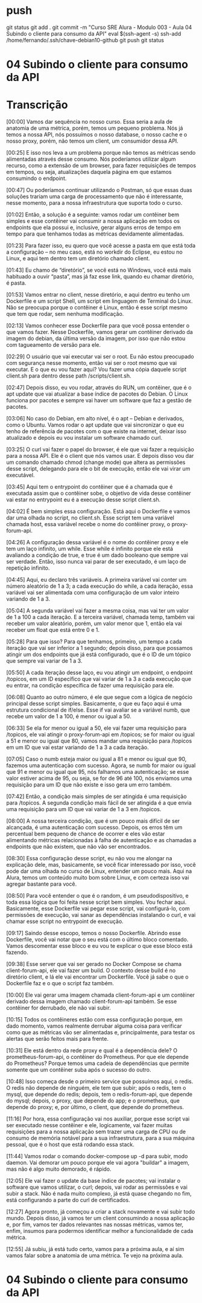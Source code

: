 

# ##############################################################################################################################################################
# ##############################################################################################################################################################
# ##############################################################################################################################################################
# ##############################################################################################################################################################
# push

git status
git add .
git commit -m "Curso SRE Alura - Modulo 003 - Aula 04 Subindo o cliente para consumo da API"
eval $(ssh-agent -s)
ssh-add /home/fernando/.ssh/chave-debian10-github
git push
git status




# ##############################################################################################################################################################
# ##############################################################################################################################################################
# ##############################################################################################################################################################
# ##############################################################################################################################################################
# 04 Subindo o cliente para consumo da API

# Transcrição
[00:00] Vamos dar sequência no nosso curso. Essa seria a aula de anatomia de uma métrica, porém, temos um pequeno problema. Nós já temos a nossa API, nós possuímos o nosso database, o nosso cache e o nosso proxy, porém, não temos um client, um consumidor dessa API.

[00:25] E isso nos leva a um problema porque não temos as métricas sendo alimentadas através desse consumo. Nós poderíamos utilizar algum recurso, como a extensão de um browser, para fazer requisições de tempos em tempos, ou seja, atualizações daquela página em que estamos consumindo o endpoint.

[00:47] Ou poderíamos continuar utilizando o Postman, só que essas duas soluções trariam uma carga de processamento que não é interessante, nesse momento, para a nossa infraestrutura que suporta todo o curso.

[01:02] Então, a solução é a seguinte: vamos rodar um contêiner bem simples e esse contêiner vai consumir a nossa aplicação em todos os endpoints que ela possui e, inclusive, gerar alguns erros de tempo em tempo para que tenhamos todas as métricas devidamente alimentadas.

[01:23] Para fazer isso, eu quero que você acesse a pasta em que está toda a configuração – no meu caso, está no workdir do Eclipse, eu estou no Linux, e aqui tem dentro tem um diretório chamado client.

[01:43] Eu chamo de “diretório”, se você está no Windows, você está mais habituado a ouvir “pasta”, mas já faz esse link, quando eu chamar diretório, é pasta.

[01:53] Vamos entrar no client, nesse diretório, e aqui dentro eu tenho um Dockerfile e um script Shell, um script em linguagem de Terminal do Linux. Não se preocupa porque o contêiner é Linux, então é esse script mesmo que tem que rodar, sem nenhuma modificação.

[02:13] Vamos conhecer esse Dockerfile para que você possa entender o que vamos fazer. Nesse Dockerfile, vamos gerar um contêiner derivado da imagem do debian, da última versão da imagem, por isso que não estou com tagueamento de versão para ele.

[02:29] O usuário que vai executar vai ser o root. Eu não estou preocupado com segurança nesse momento, então vai ser o root mesmo que vai executar. E o que eu vou fazer aqui? Vou fazer uma cópia daquele script client.sh para dentro desse path /scripts/client.sh.

[02:47] Depois disso, eu vou rodar, através do RUN, um contêiner, que é o apt update que vai atualizar a base índice de pacotes do Debian. O Linux funciona por pacotes e sempre vai haver um software que faz a gestão de pacotes.

[03:06] No caso do Debian, em alto nível, é o apt – Debian e derivados, como o Ubuntu. Vamos rodar o apt update que vai sincronizar o que eu tenho de referência de pacotes com o que existe na internet, deixar isso atualizado e depois eu vou instalar um software chamado curl.

[03:25] O curl vai fazer o papel do browser, é ele que vai fazer a requisição para a nossa API. Ele é o client que nós vamos usar. E depois disso vou dar um comando chamado chmod (change mode) que altera as permissões desse script, delegando para ele o bit de execução, então ele vai virar um executável.

[03:45] Aqui tem o entrypoint do contêiner que é a chamada que é executada assim que o contêiner sobe, o objetivo de vida desse contêiner vai estar no entrypoint eu é a execução desse script client.sh.

[04:02] É bem simples essa configuração. Está aqui o Dockerfile e vamos dar uma olhada no script, no client.sh. Esse script tem uma variável chamada host, essa variável recebe o nome do contêiner proxy, o proxy-forum-api.

[04:26] A configuração dessa variável é o nome do contêiner proxy e ele tem um laço infinito, um while. Esse while é infinito porque ele está avaliando a condição de true, e true é um dado booleano que sempre vai ser verdade. Então, isso nunca vai parar de ser executado, é um laço de repetição infinito.

[04:45] Aqui, eu declaro três variáveis. A primeira variável vai conter um número aleatório de 1 a 3; a cada execução do while, a cada iteração, essa variável vai ser alimentada com uma configuração de um valor inteiro variando de 1 a 3.

[05:04] A segunda variável vai fazer a mesma coisa, mas vai ter um valor de 1 a 100 a cada iteração. E a terceira variável, chamada temp, também vai receber um valor aleatório, porém, um valor menor que 1, então ela vai receber um float que está entre 0 e 1.

[05:28] Para que isso? Para que tenhamos, primeiro, um tempo a cada iteração que vai ser inferior a 1 segundo; depois disso, para que possamos atingir um dos endpoints que já está configurado, que é o ID de um tópico que sempre vai variar de 1 a 3.

[05:50] A cada iteração desse laço, eu vou atingir um endpoint, o endpoint /topicos, em um ID específico que vai variar de 1 a 3 a cada execução que eu entrar, na condição específica de fazer uma requisição para ele.

[06:08] Quanto ao outro número, é ele que segue com a lógica de negócio principal desse script simples. Basicamente, o que eu faço aqui é uma estrutura condicional de if/else. Esse if vai avaliar se a variável numb, que recebe um valor de 1 a 100, é menor ou igual a 50.

[06:33] Se ela for menor ou igual a 50, ele vai fazer uma requisição para /topicos, ele vai atingir o proxy-forum-api em /topicos; se for maior ou igual a 51 e menor ou igual que 80, vamos mandar uma requisição para /topicos em um ID que vai estar variando de 1 a 3 a cada iteração.

[07:05] Caso o numb esteja maior ou igual a 81 e menor ou igual que 90, fazemos uma autenticação com sucesso. Agora, se numb for maior ou igual que 91 e menor ou igual que 95, nós falhamos uma autenticação; se esse valor estiver acima de 95, ou seja, se for de 96 até 100, nós enviamos uma requisição para um ID que não existe e isso gera um erro também.

[07:42] Então, a condição mais simples de ser atingida é uma requisição para /topicos. A segunda condição mais fácil de ser atingida é a que envia uma requisição para um ID que vai variar de 1 a 3 em /topicos.

[08:00] A nossa terceira condição, que é um pouco mais difícil de ser alcançada, é uma autenticação com sucesso. Depois, os erros têm um percentual bem pequeno de chance de ocorrer e eles vão estar alimentando métricas relacionadas à falha de autenticação e as chamadas a endpoints que não existem, que não vão ser encontrados.

[08:30] Essa configuração desse script, eu não vou me alongar na explicação dele, mas, basicamente, se você ficar interessado por isso, você pode dar uma olhada no curso de Linux, entender um pouco mais. Aqui na Alura, temos um conteúdo muito bom sobre Linux, e com certeza isso vai agregar bastante para você.

[08:50] Para você entender o que é o random, é um pseudodispositivo, e toda essa lógica que foi feita nesse script bem simples. Vou fechar aqui. Basicamente, esse Dockerfile vai pegar esse script, vai configurá-lo, com permissões de execução, vai sanar as dependências instalando o curl, e vai chamar esse script no entrypoint de execução.

[09:17] Saindo desse escopo, temos o nosso Dockerfile. Abrindo esse Dockerfile, você vai notar que o seu está com o último bloco comentado. Vamos descomentar esse bloco e eu vou te explicar o que esse bloco está fazendo.

[09:38] Esse server que vai ser gerado no Docker Compose se chama client-forum-api, ele vai fazer um build. O contexto desse build é no diretório client, e lá ele vai encontrar um Dockerfile. Você já sabe o que o Dockerfile faz e o que o script faz também.

[10:00] Ele vai gerar uma imagem chamada client-forum-api e um contêiner derivado dessa imagem chamado client-forum-api também. Se esse contêiner for derrubado, ele não vai subir.

[10:15] Todos os contêineres estão com essa configuração porque, em dado momento, vamos realmente derrubar alguma coisa para verificar como que as métricas vão ser alimentadas e, principalmente, para testar os alertas que serão feitos mais para frente.

[10:31] Ele está dentro da rede proxy e qual é a dependência dele? O prometheus-forum-api, o contêiner do Prometheus. Por que ele depende do Prometheus? Porque temos uma cadeia de dependências que permite somente que um contêiner suba após o sucesso do outro.

[10:48] Isso começa desde o primeiro service que possuímos aqui, o redis. O redis não depende de ninguém, ele tem que subir; após o redis, tem o mysql, que depende do redis; depois, tem o redis-forum-api, que depende do mysql; depois, o proxy, que depende do app; e o prometheus, que depende do proxy; e, por último, o client, que depende do prometheus.

[11:16] Por hora, essa configuração vai nos auxiliar, porque esse script vai ser executado nesse contêiner e ele, logicamente, vai fazer muitas requisições para a nossa aplicação sem trazer uma carga de CPU ou de consumo de memória notável para a sua infraestrutura, para a sua máquina pessoal, que é o host que está rodando essa stack.

[11:44] Vamos rodar o comando docker-compose up -d para subir, modo daemon. Vai demorar um pouco porque ele vai agora "buildar" a imagem, mas não é algo muito demorado, é rápido.

[12:05] Ele vai fazer o update da base índice de pacotes; vai instalar o software que vamos utilizar, o curl; depois, vai rodar as permissões e vai subir a stack. Não é nada muito complexo, já está quase chegando no fim, está configurando a parte do curl de certificados.

[12:27] Agora pronto, já começou a criar a stack novamente e vai subir todo mundo. Depois disso, já vamos ter um client consumindo a nossa aplicação e, por fim, vamos ter dados relevantes nas nossas métricas, vamos ter, enfim, insumos para podermos identificar melhor a funcionalidade de cada métrica.

[12:55] Já subiu, já está tudo certo, vamos para a próxima aula, e aí sim vamos falar sobre a anatomia de uma métrica. Te vejo na próxima aula.





# ##############################################################################################################################################################
# ##############################################################################################################################################################
# ##############################################################################################################################################################
# ##############################################################################################################################################################
# 04 Subindo o cliente para consumo da API